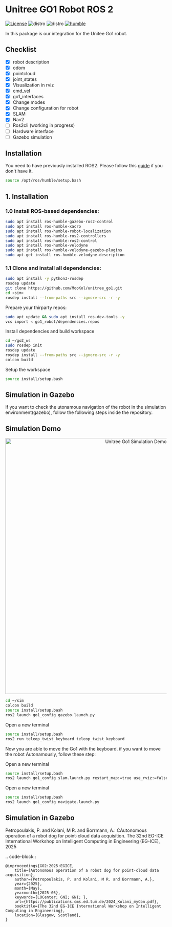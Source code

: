 # Unitree GO1 Robot ROS 2

[![License](https://img.shields.io/badge/License-Apache_2.0-blue.svg)](https://opensource.org/licenses/Apache-2.0)
![distro](https://img.shields.io/badge/Ubuntu%2022-Jammy%20Jellyfish-green)
![distro](https://img.shields.io/badge/ROS2-Humble-blue)
[![humble](https://github.com/IntelligentRoboticsLabs/go2_robot/actions/workflows/humble.yaml/badge.svg)](https://github.com/IntelligentRoboticsLabs/go2_robot/actions/workflows/humble.yaml)


In this package is our integration for the Unitee Go1 robot.

## Checklist

- [x] robot description
- [x] odom
- [x] pointcloud
- [x] joint_states
- [x] Visualization in rviz
- [x] cmd_vel
- [x] go1_interfaces
- [x] Change modes
- [x] Change configuration for robot
- [x] SLAM
- [x] Nav2
- [ ] Ros2cli (working in progress)
- [ ] Hardware interface
- [ ] Gazebo simulation

## Installation
You need to have previously installed ROS2. Please follow this [guide](https://docs.ros.org/en/humble/Installation.html) if you don't have it.

```bash
source /opt/ros/humble/setup.bash
```

## 1. Installation

### 1.0 Install ROS-based dependencies:
```bash
sudo apt install ros-humble-gazebo-ros2-control
sudo apt install ros-humble-xacro
sudo apt install ros-humble-robot-localization
sudo apt install ros-humble-ros2-controllers
sudo apt install ros-humble-ros2-control
sudo apt install ros-humble-velodyne
sudo apt install ros-humble-velodyne-gazebo-plugins
sudo apt-get install ros-humble-velodyne-description
```

### 1.1 Clone and install all dependencies:
    
```bash
sudo apt install -y python3-rosdep
rosdep update
git clone https://github.com/MooKol/unitree_go1.git
cd <sim>
rosdep install --from-paths src --ignore-src -r -y
```

Prepare your thirparty repos:
```bash
sudo apt update && sudo apt install ros-dev-tools -y
vcs import < go1_robot/dependencies.repos
```

Install dependencies and build workspace
```bash
cd ~/go2_ws
sudo rosdep init
rosdep update
rosdep install --from-paths src --ignore-src -r -y
colcon build 
```

Setup the workspace
```bash
source install/setup.bash
```

## Simulation in Gazebo
If you want to check the utonamous navigation of the robot in the simulation environment(gazebo), follow the following steps inside the repository.

## Simulation Demo

<p align="center">
  <img src="doc/Media3.gif" width="800" alt="Unitree Go1 Simulation Demo">
</p>

```bash
cd ~/sim
colcon build
source install/setup.bash
ros2 launch go1_config gazebo.launch.py 
```

Open a new terminal

```bash
source install/setup.bash
ros2 run teleop_twist_keyboard teleop_twist_keyboard 
```
Now you are able to move the Go1 with the keyboard. if you want to move the robot Autonamously, follow these step:

Open a new terminal

```bash
source install/setup.bash
ros2 launch go1_config slam.launch.py restart_map:=true use_rviz:=false
```

Open a new terminal

```bash
source install/setup.bash
ros2 launch go1_config navigate.launch.py 
```


## Simulation in Gazebo

Petropoulakis, P. and Kolani, M R. and Borrmann, A.: CAutonomous operation of a robot dog for point-cloud data acquisition. The 32nd EG-ICE International Workshop on Intelligent Computing in Engineering (EG-ICE), 2025

.. code-block::

    @inproceedings{GO2:2025:EGICE, 
        title={Autonomous operation of a robot dog for point-cloud data acquisition}, 
        author={Petropoulakis, P. and Kolani, M R. and Borrmann, A.}, 
        year={2025}, 
        month={May}, 
        yearmonth={2025-05}, 
        keywords={LOCenter; GNI; GNI; }, 
        url={https://publications.cms.ed.tum.de/2024_Kolani_myCon.pdf}, 
        booktitle={The 32nd EG-ICE International Workshop on Intelligent Computing in Engineering}, 
        location={Glasgow, Scotland}, 
    }

